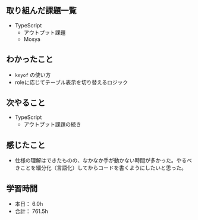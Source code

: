 ## 取り組んだ課題一覧

- TypeScript
    - アウトプット課題
    - Mosya<TC>


## わかったこと
- `keyof` の使い方
- roleに応じてテーブル表示を切り替えるロジック


## 次やること
- TypeScript
  - アウトプット課題の続き
## 感じたこと
- 仕様の理解はできたものの、なかなか手が動かない時間が多かった。やるべきことを細分化（言語化）してからコードを書くようにしたいと思った。


## 学習時間

- 本日： 6.0h
- 合計： 761.5h